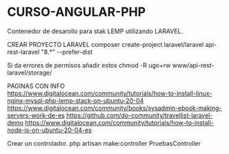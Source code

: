 # CURSO-ANGULAR-PHP

Contenedor de desarollo para stak LEMP utilizando LARAVEL.

CREAR PROYECTO LARAVEL
composer create-project laravel/laravel api-rest-laravel "8.*" --prefer-dist

Si da errores de permisos añadir estos
chmod -R ugo+rw www/api-rest-laravel/storage/

PAGINAS CON INFO
https://www.digitalocean.com/community/tutorials/how-to-install-linux-nginx-mysql-php-lemp-stack-on-ubuntu-20-04
https://www.digitalocean.com/community/books/sysadmin-ebook-making-servers-work-de-es
https://github.com/do-community/travellist-laravel-demo
https://www.digitalocean.com/community/tutorials/how-to-install-node-js-on-ubuntu-20-04-es

Crear un controlador.
php artisan make:controller PruebasController